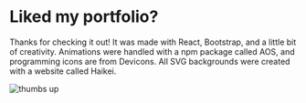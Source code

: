 # Liked my portfolio?

Thanks for checking it out! It was made with React, Bootstrap, and a little bit of creativity. Animations were handled with a npm package called AOS, and programming icons are from Devicons. All SVG backgrounds were created with a website called Haikei. 

![thumbs up](https://media.giphy.com/media/5USTijryafZEQ/giphy.gif)
